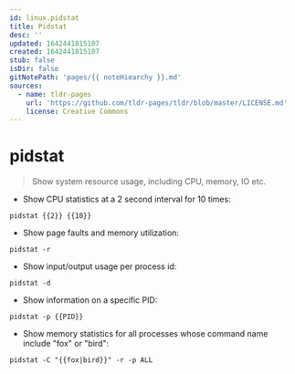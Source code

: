 ```yaml
---
id: linux.pidstat
title: Pidstat
desc: ''
updated: 1642441815107
created: 1642441815107
stub: false
isDir: false
gitNotePath: 'pages/{{ noteHiearchy }}.md'
sources:
  - name: tldr-pages
    url: 'https://github.com/tldr-pages/tldr/blob/master/LICENSE.md'
    license: Creative Commons
---
```

# pidstat

> Show system resource usage, including CPU, memory, IO etc.

- Show CPU statistics at a 2 second interval for 10 times:

`pidstat {{2}} {{10}}`

- Show page faults and memory utilization:

`pidstat -r`

- Show input/output usage per process id:

`pidstat -d`

- Show information on a specific PID:

`pidstat -p {{PID}}`

- Show memory statistics for all processes whose command name include "fox" or "bird":

`pidstat -C "{{fox|bird}}" -r -p ALL`

